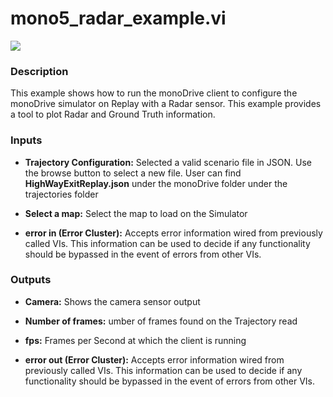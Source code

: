 # mono5_radar_example.vi

<p class="img_container">
<img class="lg_img" src="../mono5_radar_example.png"/>
</p>

### Description

This example shows how to run the monoDrive client  to configure the monoDrive simulator on Replay with a Radar sensor. This example provides a tool to plot Radar and Ground Truth information. 

### Inputs

- **Trajectory Configuration:**  Selected a valid scenario file in JSON. Use the browse
button to select a new file. User can find
**HighWayExitReplay.json** under the monoDrive folder under
the trajectories folder
 

- **Select a map:**  Select the map to load on the Simulator
 

- **error in (Error Cluster):** Accepts error information wired from previously called VIs. This information can be used to decide if any functionality should be bypassed in the event of errors from other VIs. 

### Outputs

- **Camera:**  Shows the camera sensor output
 

- **Number of frames:**  umber of frames found on the Trajectory read
 

- **fps:**  Frames per Second at which the client is running
 

- **error out (Error Cluster):** Accepts error information wired from previously called VIs. This information can be used to decide if any functionality should be bypassed in the event of errors from other VIs. 

<p>&nbsp;</p>
